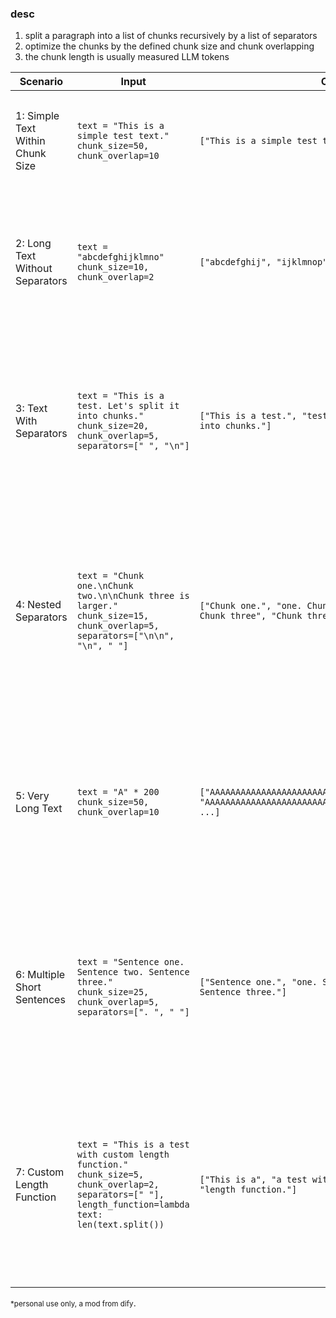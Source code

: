 ### desc

1. split a paragraph into a list of chunks recursively by a list of separators
2. optimize the chunks by the defined chunk size and chunk overlapping
3. the chunk length is usually measured LLM tokens

| **Scenario**                     | **Input**                                                                                                                                                   | **Output**                                                                                                          | **Description**                                                                                                                                                 |
| -------------------------------- | ----------------------------------------------------------------------------------------------------------------------------------------------------------- | ------------------------------------------------------------------------------------------------------------------- | --------------------------------------------------------------------------------------------------------------------------------------------------------------- |
| 1: Simple Text Within Chunk Size | `text = "This is a simple test text."`<br>`chunk_size=50, chunk_overlap=10`                                                                                 | `["This is a simple test text."]`                                                                                   | The text is shorter than the `chunk_size` (50). It is returned as a single chunk.                                                                               |
| 2: Long Text Without Separators  | `text = "abcdefghijklmno"`<br>`chunk_size=10, chunk_overlap=2`                                                                                              | `["abcdefghij", "ijklmnop"]`                                                                                        | The text is split into chunks of size 10. An overlap of 2 characters (`"ij"`) is maintained between chunks.                                                     |
| 3: Text With Separators          | `text = "This is a test. Let's split it into chunks."`<br>`chunk_size=20, chunk_overlap=5, separators=[" ", "\n"]`                                          | `["This is a test.", "test. Let's split it", "split it into chunks."]`                                              | The text is split based on spaces. Chunks are formed within the `chunk_size` limit, with an overlap of 5 characters maintained between chunks.                  |
| 4: Nested Separators             | `text = "Chunk one.\nChunk two.\n\nChunk three is larger."`<br>`chunk_size=15, chunk_overlap=5, separators=["\n\n", "\n", " "]`                             | `["Chunk one.", "one. Chunk two.", "Chunk two.", "two. Chunk three", "Chunk three is", "three is larger."]`         | The text is split recursively by separators in order of priority: `"\n\n"`, `"\n"`, and `" "`. Chunks are created while maintaining an overlap of 5 characters. |
| 5: Very Long Text                | `text = "A" * 200`<br>`chunk_size=50, chunk_overlap=10`                                                                                                     | `["AAAAAAAAAAAAAAAAAAAAAAAAAAAAAAAAAAAAAAAAAAAAAAAAAA", "AAAAAAAAAAAAAAAAAAAAAAAAAAAAAAAAAAAAAAAAAAAAAAAAAA", ...]` | A 200-character string is split into chunks of 50 characters each. Each chunk overlaps the previous one by 10 characters.                                       |
| 6: Multiple Short Sentences      | `text = "Sentence one. Sentence two. Sentence three."`<br>`chunk_size=25, chunk_overlap=5, separators=[". ", " "]`                                          | `["Sentence one.", "one. Sentence two.", "Sentence two. Sentence three."]`                                          | Sentences are split based on the `. ` separator first, followed by `" "`. Overlaps of 5 characters are maintained between chunks.                               |
| 7: Custom Length Function        | `text = "This is a test with custom length function."`<br>`chunk_size=5, chunk_overlap=2, separators=[" "], length_function=lambda text: len(text.split())` | `["This is a", "a test with", "with custom length", "length function."]`                                            | The custom length function treats each word as a "token." The text is split into chunks containing up to 5 words, with 2-word overlaps between chunks.          |

<small>\*personal use only, a mod from dify</small>.
